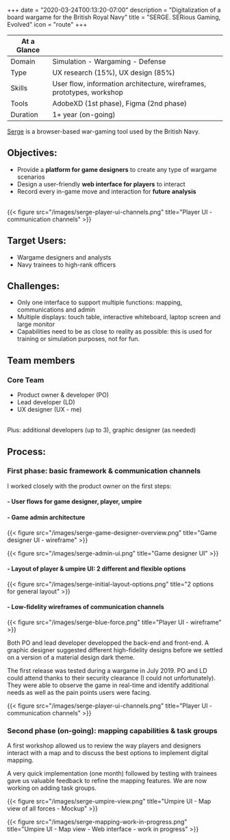 +++
date = "2020-03-24T00:13:20-07:00"
description = "Digitalization of a board wargame for the British Royal Navy"
title = "SERGE. SERious Gaming, Evolved"
icon = "route"
+++

<div class="at-a-glance">

At a Glance | <i class="fa fa-route"></i>
--------|---
Domain  | Simulation - Wargaming - Defense
Type    | UX research (15%), UX design (85%)
Skills  | User flow, information architecture, wireframes, prototypes, workshop
Tools   | AdobeXD (1st phase), Figma (2nd phase)
Duration| 1+ year (on-going)

</div>

[Serge](https://sites.google.com/deepbluec.com/serge/) is a browser-based war-gaming tool used by the British Navy. 

## Objectives:

* Provide a **platform for game designers** to create any type of wargame scenarios
* Design a user-friendly **web interface for players** to interact
* Record every in-game move and interaction for **future analysis**

<br/>
{{< figure src="/images/serge-player-ui-channels.png" title="Player UI - communication channels" >}}

## Target Users:

* Wargame designers and analysts
* Navy trainees to high-rank officers

## Challenges: 

* Only one interface to support multiple functions: mapping, communications and admin
* Multiple displays: touch table, interactive whiteboard, laptop screen and large monitor
* Capabilities need to be as close to reality as possible: this is used for training or simulation purposes, not for fun.


## Team members

### Core Team
* Product owner & developer (PO)
* Lead developer (LD)
* UX designer (UX - me)


<br/>
Plus: additional developers (up to 3), graphic designer (as needed)

## Process: 

### First phase: basic framework & communication channels

I worked closely with the product owner on the first steps:

#### - User flows for game designer, player, umpire

#### - Game admin architecture

{{< figure src="/images/serge-game-designer-overview.png" title="Game designer UI - wireframe" >}}

{{< figure src="/images/serge-admin-ui.png" title="Game designer UI" >}}

#### - Layout of player & umpire UI: 2 different and flexible options

{{< figure src="/images/serge-initial-layout-options.png" title="2 options for general layout" >}}



#### - Low-fidelity wireframes of communication channels

{{< figure src="/images/serge-blue-force.png" title="Player UI - wireframe" >}}

Both PO and lead developer developped the back-end and front-end. A graphic designer suggested different high-fidelity designs before we settled on a version of a material design dark theme.

The first release was tested during a wargame in July 2019. PO and LD could attend thanks to their security clearance (I could not unfortunately). They were able to observe the game in real-time and identify additional needs as well as the pain points users were facing. 

{{< figure src="/images/serge-player-ui-channels.png" title="Player UI - communication channels" >}}


### Second phase (on-going): mapping capabilities & task groups

A first workshop allowed us to review the way players and designers interact with a map and to discuss the best options to implement digital mapping. 

A very quick implementation (one month) followed by testing with trainees gave us valuable feedback to refine the mapping features. We are now working on adding task groups.

{{< figure src="/images/serge-umpire-view.png" title="Umpire UI - Map view of all forces - Mockup" >}}

{{< figure src="/images/serge-mapping-work-in-progress.png" title="Umpire UI - Map view - Web interface - work in progress" >}}

